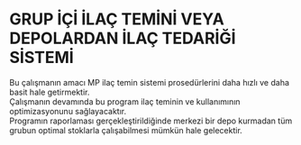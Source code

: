 # GRUP İÇİ İLAÇ TEMİNİ VEYA DEPOLARDAN İLAÇ TEDARİĞİ SİSTEMİ
Bu çalışmanın amacı MP ilaç temin sistemi prosedürlerini daha hızlı ve daha basit hale getirmektir.
<br>Çalışmanın devamında bu program ilaç teminin ve kullanımının optimizasyonunu sağlayacaktır.
<br>Programın raporlaması gerçekleştirildiğinde merkezi bir depo kurmadan tüm grubun optimal stoklarla çalışabilmesi mümkün hale gelecektir.
